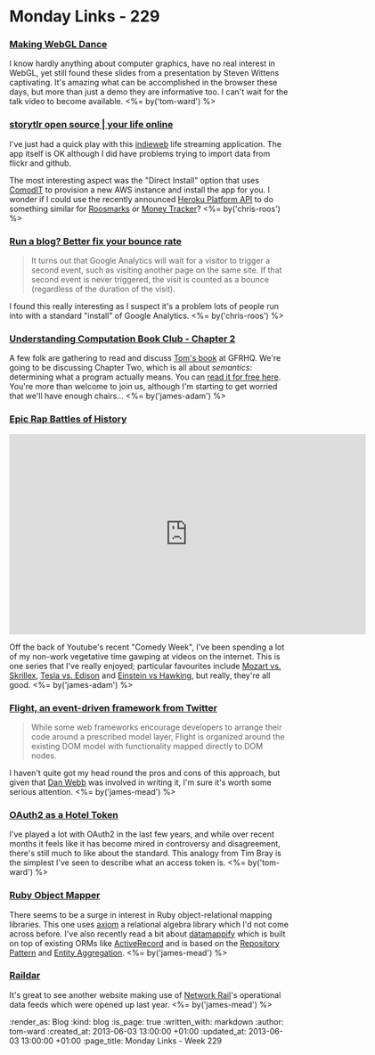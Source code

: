 Monday Links - 229
============

### [Making WebGL Dance](http://acko.net/files/fullfrontal/fullfrontal/webglmath/online.html)

I know hardly anything about computer graphics, have no real interest in WebGL, yet still found these slides from a presentation by Steven Wittens captivating.  It's amazing what can be accomplished in the browser these days, but more than just a demo they are informative too.  I can't wait for the talk video to become available. <%= by('tom-ward') %>

### [storytlr open source | your life online](http://storytlr.org/)

I've just had a quick play with this [indieweb](http://indiewebcamp.com/) life streaming application. The app itself is OK although I did have problems trying to import data from flickr and github.

The most interesting aspect was the "Direct Install" option that uses [ComodIT](http://www.comodit.com/) to provision a new AWS instance and install the app for you. I wonder if I could use the recently announced [Heroku Platform API](https://blog.heroku.com/archives/2013/5/30/heroku-platform-api-beta) to do something similar for [Roosmarks](https://github.com/chrisroos/roosmarks) or [Money Tracker](https://github.com/chrisroos/money-tracker)? <%= by('chris-roos') %>


### [Run a blog? Better fix your bounce rate](http://drawingablank.me/blog/fix-your-bounce-rate.html)

> It turns out that Google Analytics will wait for a visitor to trigger a second event, such as visiting another page on the same site. If that second event is never triggered, the visit is counted as a bounce (regardless of the duration of the visit).

I found this really interesting as I suspect it's a problem lots of people run into with a standard "install" of Google Analytics. <%= by('chris-roos') %>


### [Understanding Computation Book Club - Chapter 2](http://lanyrd.com/2013/compbookclub/)

A few folk are gathering to read and discuss [Tom's book](http://codon.com/computation-book) at GFRHQ. We're going to be discussing Chapter Two, which is all about _semantics_: determining what a program actually means. You can [read it for free here](http://computationbook.com/sample). You're more than welcome to join us, although I'm starting to get worried that we'll have enough chairs... <%= by('james-adam') %>


### [Epic Rap Battles of History](http://www.youtube.com/user/ERB)

<iframe width="640" height="360" src="http://www.youtube.com/embed/YtO-6Xg3g2M?list=PLQ-7WiWmOuK-55mfcd_tdcvy-57VMCkOW" frameborder="0" allowfullscreen></iframe>

Off the back of Youtube's recent "Comedy Week", I've been spending a lot of my non-work vegetative time gawping at videos on the internet. This is one series that I've really enjoyed; particular favourites include [Mozart vs. Skrillex](http://www.youtube.com/watch?v=_6Au0xCg3PI), [Tesla vs. Edison](http://www.youtube.com/watch?v=gJ1Mz7kGVf0) and [Einstein vs Hawking](http://www.youtube.com/watch?v=zn7-fVtT16k), but really, they're all good. <%= by('james-adam') %>


### [Flight, an event-driven framework from Twitter](http://twitter.github.io/flight/)

> While some web frameworks encourage developers to arrange their code around a prescribed model layer, Flight is organized around the existing DOM model with functionality mapped directly to DOM nodes.

I haven't quite got my head round the pros and cons of this approach, but given that [Dan Webb](https://twitter.com/danwrong) was involved in writing it, I'm sure it's worth some serious attention. <%= by('james-mead') %>


### [OAuth2 as a Hotel Token](https://www.tbray.org/ongoing/When/201x/2013/05/24/Access-Token-Hotel-Key)

I've played a lot with OAuth2 in the last few years, and while over recent months it feels like it has become mired in controversy and disagreement, there's still much to like about the standard.  This analogy from Tim Bray is the simplest I've seen to describe what an access token is.  <%= by('tom-ward') %>

### [Ruby Object Mapper](https://github.com/rom-rb/rom)

There seems to be a surge in interest in Ruby object-relational mapping libraries. This one uses [axiom](https://github.com/dkubb/axiom) a relational algebra library which I'd not come across before. I've also recently read a bit about [datamappify](https://github.com/fredwu/datamappify) which is built on top of existing ORMs like [ActiveRecord](http://rubydoc.info/gems/activerecord) and is based on the [Repository Pattern](http://martinfowler.com/eaaCatalog/repository.html) and [Entity Aggregation](http://msdn.microsoft.com/en-au/library/ff649505.aspx). <%= by('james-mead') %>


### [Raildar](http://raildar.co.uk/)

It's great to see another website making use of [Network Rail](http://www.networkrail.co.uk/)'s operational data feeds which were opened up last year. <%= by('james-mead') %>


:render_as: Blog
:kind: blog
:is_page: true
:written_with: markdown
:author: tom-ward
:created_at: 2013-06-03 13:00:00 +01:00
:updated_at: 2013-06-03 13:00:00 +01:00
:page_title: Monday Links - Week 229
